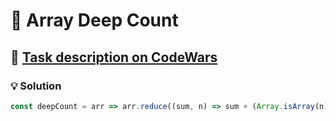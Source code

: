 # 📝 Array Deep Count

## 🔗 [Task description on CodeWars](https://www.codewars.com/kata/596f72bbe7cd7296d1000029)

### 💡 Solution

```javascript
const deepCount = arr => arr.reduce((sum, n) => sum + (Array.isArray(n) ? deepCount(n) : 0), arr.length);
```
